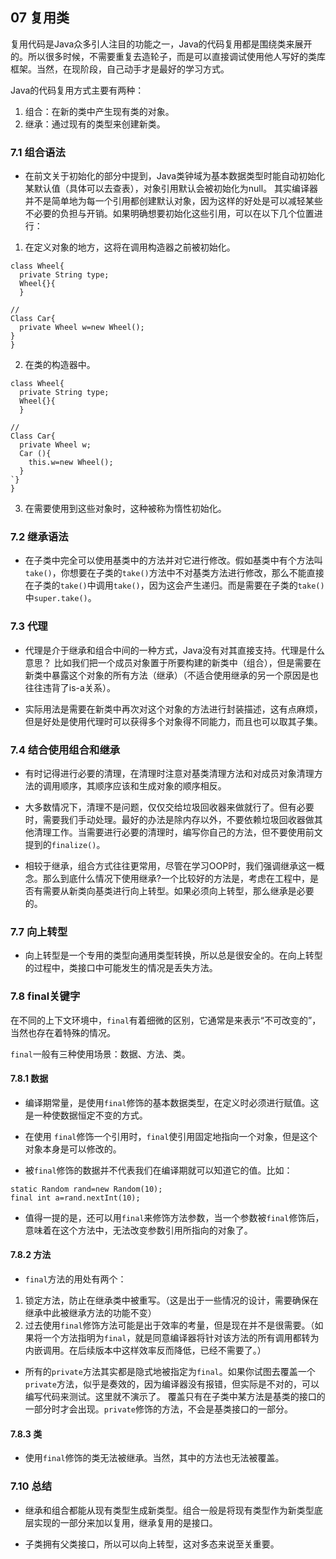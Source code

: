 ## 07 复用类
复用代码是Java众多引人注目的功能之一，Java的代码复用都是围绕类来展开的。所以很多时候，不需要重复去造轮子，而是可以直接调试使用他人写好的类库框架。当然，在现阶段，自己动手才是最好的学习方式。

Java的代码复用方式主要有两种：
1. 组合：在新的类中产生现有类的对象。
2. 继承：通过现有的类型来创建新类。

### 7.1 组合语法
- 在前文关于初始化的部分中提到，Java类钟域为基本数据类型时能自动初始化某默认值（具体可以去查表），对象引用默认会被初始化为null。
其实编译器并不是简单地为每一个引用都创建默认对象，因为这样的好处是可以减轻某些不必要的负担与开销。如果明确想要初始化这些引用，可以在以下几个位置进行：
1. 在定义对象的地方，这将在调用构造器之前被初始化。
```
class Wheel{
  private String type;
  Wheel{}{
  }

//
Class Car{
  private Wheel w=new Wheel();
}
}
```
2. 在类的构造器中。
```
class Wheel{
  private String type;
  Wheel{}{
  }

//
Class Car{
  private Wheel w;
  Car (){
    this.w=new Wheel();
  }
`}
}
```
3. 在需要使用到这些对象时，这种被称为惰性初始化。

### 7.2 继承语法
- 在子类中完全可以使用基类中的方法并对它进行修改。假如基类中有个方法叫`take()`，你想要在子类的`take()`方法中不对基类方法进行修改，那么不能直接在子类的`take()`中调用`take()`，因为这会产生递归。而是需要在子类的`take()`中`super.take()`。


### 7.3 代理
- 代理是介于继承和组合中间的一种方式，Java没有对其直接支持。代理是什么意思？
比如我们把一个成员对象置于所要构建的新类中（组合），但是需要在新类中暴露这个对象的所有方法（继承）（不适合使用继承的另一个原因是也往往违背了is-a关系）。

- 实际用法是需要在新类中再次对这个对象的方法进行封装描述，这有点麻烦，但是好处是使用代理时可以获得多个对象得不同能力，而且也可以取其子集。

### 7.4 结合使用组合和继承
- 有时记得进行必要的清理，在清理时注意对基类清理方法和对成员对象清理方法的调用顺序，其顺序应该和生成对象的顺序相反。

- 大多数情况下，清理不是问题，仅仅交给垃圾回收器来做就行了。但有必要时，需要我们手动处理。最好的办法是除内存以外，不要依赖垃圾回收器做其他清理工作。当需要进行必要的清理时，编写你自己的方法，但不要使用前文提到的`finalize()`。

- 相较于继承，组合方式往往更常用，尽管在学习OOP时，我们强调继承这一概念。那么到底什么情况下使用继承?一个比较好的方法是，考虑在工程中，是否有需要从新类向基类进行向上转型。如果必须向上转型，那么继承是必要的。

### 7.7 向上转型
- 向上转型是一个专用的类型向通用类型转换，所以总是很安全的。在向上转型的过程中，类接口中可能发生的情况是丢失方法。

### 7.8 final关键字
在不同的上下文环境中，`final`有着细微的区别，它通常是来表示“不可改变的”，当然也存在着特殊的情况。

`final`一般有三种使用场景：数据、方法、类。

#### 7.8.1 数据
- 编译期常量，是使用`final`修饰的基本数据类型，在定义时必须进行赋值。这是一种使数据恒定不变的方式。

- 在使用 `final`修饰一个引用时，`final`使引用固定地指向一个对象，但是这个对象本身是可以修改的。

- 被`final`修饰的数据并不代表我们在编译期就可以知道它的值。比如：
```
static Random rand=new Random(10);
final int a=rand.nextInt(10);
```
- 值得一提的是，还可以用`final`来修饰方法参数，当一个参数被`final`修饰后，意味着在这个方法中，无法改变参数引用所指向的对象了。
#### 7.8.2 方法
- `final`方法的用处有两个：
1. 锁定方法，防止在继承类中被重写。（这是出于一些情况的设计，需要确保在继承中此被继承方法的功能不变）
2. 过去使用`final`修饰方法可能是出于效率的考量，但是现在并不是很需要。（如果将一个方法指明为`final`，就是同意编译器将针对该方法的所有调用都转为内嵌调用。在后续版本中这样效率反而降低，已经不需要了。）

- 所有的`private`方法其实都是隐式地被指定为`final`。如果你试图去覆盖一个`private`方法，似乎是奏效的，因为编译器没有报错，但实际是不对的，可以编写代码来测试。这里就不演示了。
覆盖只有在子类中某方法是基类的接口的一部分时才会出现。`private`修饰的方法，不会是基类接口的一部分。

#### 7.8.3 类
- 使用`final`修饰的类无法被继承。当然，其中的方法也无法被覆盖。

### 7.10 总结
- 继承和组合都能从现有类型生成新类型。组合一般是将现有类型作为新类型底层实现的一部分来加以复用，继承复用的是接口。

- 子类拥有父类接口，所以可以向上转型，这对多态来说至关重要。